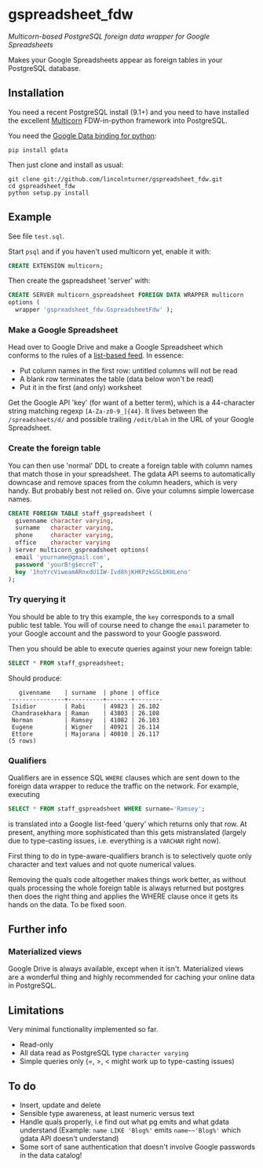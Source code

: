 # gspreadsheet_fdw
_Multicorn-based PostgreSQL foreign data wrapper for Google Spreadsheets_

Makes your Google Spreadsheets appear as foreign tables in your PostgreSQL database.

## Installation
You need a recent PostgreSQL install (9.1+) and you need to have installed the excellent
[Multicorn](http://multicorn.org/) FDW-in-python framework into PostgreSQL. 

You need the [Google Data binding for python](http://code.google.com/p/gdata-python-client/):

```
pip install gdata
```

Then just clone and install as usual:

```
git clone git://github.com/lincolnturner/gspreadsheet_fdw.git
cd gspreadsheet_fdw
python setup.py install
```

## Example
See file `test.sql`.

Start `psql` and if you haven't used multicorn yet, enable it with:
```sql
CREATE EXTENSION multicorn;
```

Then create the gspreadsheet 'server' with:
```sql
CREATE SERVER multicorn_gspreadsheet FOREIGN DATA WRAPPER multicorn
options (
  wrapper 'gspreadsheet_fdw.GspreadsheetFdw' );
```

### Make a Google Spreadsheet 
Head over to Google Drive and make a Google Spreadsheet which conforms to the 
rules of a 
[list-based feed](https://developers.google.com/google-apps/spreadsheets/#working_with_list-based_feeds). 
In essence:
* Put column names in the first row: untitled columns will not be read
* A blank row terminates the table (data below won't be read)
* Put it in the first (and only) worksheet

Get the Google API 'key' (for want of a better term), which is a 44-character string 
matching regexp `[A-Za-z0-9_]{44}`. It lives between the `/spreadsheets/d/` and possible 
trailing `/edit/blah` in the URL of your Google Spreadsheet.

### Create the foreign table
You can then use 'normal' DDL to create a foreign table with column names that match those 
in your spreadsheet. The gdata API seems to automatically downcase and remove spaces from
the column headers, which is very handy. But probably best not relied on. Give your columns 
simple lowercase names.

```sql
CREATE FOREIGN TABLE staff_gspreadsheet (
  givenname character varying,
  surname   character varying,
  phone     character varying,
  office    character varying
) server multicorn_gspreadsheet options(
  email 'yourname@gmail.com',
  password 'yourB!g$ecreT',
  key '1hoYrcViweamARnxdU1IW-Ivd8hjKHKPzkGSLbKHLeno'
);
```

### Try querying it
You should be able to try this example, the `key` corresponds to a small public test table. 
You will of course need to change the `email` parameter to your Google account and
the password to your Google password. 

Then you should be able to execute queries against your new foreign table:
```sql
SELECT * FROM staff_gspreadsheet;
```
Should produce:
```
   givenname    | surname  | phone | office 
----------------+----------+-------+--------
 Isidior        | Rabi     | 49823 | 26.102
 Chandrasekhara | Raman    | 43803 | 26.108
 Norman         | Ramsey   | 41082 | 26.103
 Eugene         | Wigner   | 40921 | 26.114
 Ettore         | Majorana | 40010 | 26.117
(5 rows)

```

### Qualifiers 
Qualifiers are in essence SQL `WHERE` clauses which are sent down to the foreign data wrapper
to reduce the traffic on the network. For example, executing

```sql
SELECT * FROM staff_gspreadsheet WHERE surname='Ramsey';
```

is translated into a Google list-feed 'query' which returns only that row. At present, anything
more sophisticated than this gets mistranslated (largely due to type-casting issues, i.e. 
everything is a `VARCHAR` right now).

First thing to do in type-aware-qualifiers branch is to selectively quote only character 
and text values and not quote numerical values.

Removing the quals code altogether makes things work better, as without quals processing the 
whole foreign table is always returned but postgres then does the right thing and applies the
WHERE clause once it gets its hands on the data. To be fixed soon.

## Further info

### Materialized views
Google Drive is always available, except when it isn't. Materialized views are a 
wonderful thing and highly recommended for caching your online data in PostgreSQL. 

## Limitations
Very minimal functionality implemented so far.
* Read-only
* All data read as PostgreSQL type `character varying`
* Simple queries only (=, >, < might work up to type-casting issues)

## To do
* Insert, update and delete 
* Sensible type awareness, at least numeric versus text
* Handle quals properly, i.e find out what pg emits and what gdata understand
  (Example: `name LIKE 'Blog%'` emits `name~~'Blog%'` which gdata API doesn't understand)
* Some sort of sane authentication that doesn't involve Google passwords in the data catalog!


